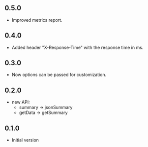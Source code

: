 ## 0.5.0
  - Improved metrics report.

## 0.4.0
  - Added header "X-Response-Time" with the response time in ms.

## 0.3.0
  - Now options can be passed for customization.

## 0.2.0
  - new API:
    - summary -> jsonSummary
    - getData -> getSummary

## 0.1.0
  - Initial version
